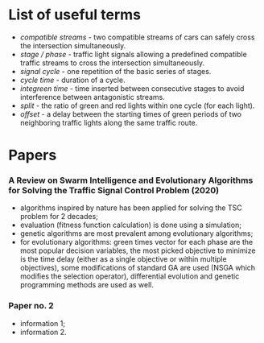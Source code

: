 # List of useful terms
- *compatible streams* - two compatible streams of cars can safely cross the intersection simultaneously.
- *stage / phase* - traffic light signals allowing a predefined compatible traffic streams to cross the intersection simultaneously.
- *signal cycle* - one repetition of the basic series of stages.
- *cycle time* - duration of a cycle.
- *integreen time* - time inserted between consecutive stages to avoid interference between antagonistic streams.
- *split* - the ratio of green and red lights within one cycle (for each light).
- *offset* - a delay between the starting times of green periods of two neighboring traffic lights along the same traffic route.

# Papers
### A Review on Swarm Intelligence and Evolutionary Algorithms for Solving the Traffic Signal Control Problem (2020)
* algorithms inspired by nature has been applied for solving the TSC problem for 2 decades;
* evaluation (fitness function calculation) is done using a simulation;
* genetic algorithms are most prevalent among evolutionary algorithms;
* for evolutionary algorithms: green times vector for each phase are the most popular decision variables, the most picked objective to minimize is the time delay (either as a single objective or within multiple objectives), some modifications of standard GA are used (NSGA which modifies the selection operator), differential evolution and genetic programming methods are used as well.

### Paper no. 2
* information 1;
* information 2.

